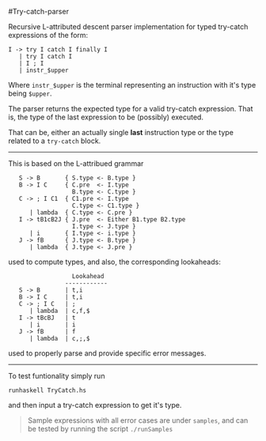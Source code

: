 #Try-catch-parser

Recursive L-attributed descent parser implementation for typed try-catch expressions of the form:

```
I -> try I catch I finally I
   | try I catch I
   | I ; I
   | instr_$upper 
```

Where `instr_$upper` is the terminal representing an instruction with it's type being `$upper`.

The parser returns the expected type for a valid try-catch expression. That is, the type of the last expression to be (possibly) executed.

That can be, either an actually single __last__ instruction type or the type related to a `try-catch` block.

---

This is based on the L-attribued grammar

```
   S -> B       { S.type <- B.type }
   B -> I C     { C.pre  <- I.type 
                  B.type <- C.type }
   C -> ; I C1  { C1.pre <- I.type      
                  C.type <- C1.type }
      | lambda  { C.type <- C.pre }
   I -> tB1cB2J { J.pre  <- Either B1.type B2.type 
                  I.type <- J.type }
      | i       { I.type <- i.type }  
   J -> fB      { J.type <- B.type }
      | lambda  { J.type <- J.pre }
```

used to compute types, and also, the corresponding lookaheads:

```
                  Lookahead
                ------------
   S -> B       | t,i
   B -> I C     | t,i
   C -> ; I C   | ;
      | lambda  | c,f,$ 
   I -> tBcBJ   | t
      | i       | i
   J -> fB      | f 
      | lambda  | c,;,$
```

used to properly parse and provide specific error messages.

---

To test funtionality simply run 

```
runhaskell TryCatch.hs
```

and then input a try-catch expression to get it's type.

> Sample expressions with all error cases are under `samples`, and can be tested by running the script `./runSamples`
